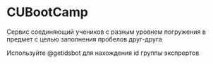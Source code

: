 # CUBootCamp


Сервис соединяющий учеников с разным уровнем погружения в предмет с целью заполнения пробелов друг-друга


Используйте  @getidsbot для нахождения id группы экспрертов
